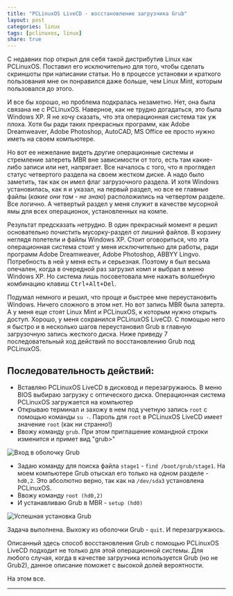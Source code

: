 ```yaml
---
title: "PCLinuxOS LiveCD - восстановление загрузчика Grub"
layout: post
categories: linux
tags: [pclinuxos, linux]
share: true
---
```


С недавних пор открыл для себя такой дистрибутив Linux как PCLinuxOS. Поставил его исключительно для того, чтобы сделать скриншоты при написании статьи. Но в процессе установки и краткого пользования мне он понравился даже больше, чем Linux Mint, которым пользовался до этого.

И все бы хорошо, но проблема подкралась незаметно. Нет, она была связана не с PCLinuxOS. Наверное, как не трудно догадаться, это была Windows XP. Я не хочу сказать, что эта операционная система так уж плоха. Хотя бы ради таких прекрасных программ, как Adobe Dreamweaver, Adobe Photoshop, AutoCAD, MS Office ее просто нужно иметь на своем компьютере.

Но вот ее нежелание видеть другие операционные системы и стремление затереть MBR вне зависимости от того, есть там какие-либо записи или нет, напрягает. Все началось с того, что я проглядел статус четвертого раздела на своем жестком диске. А надо было заметить, так как он имел флаг загрузочного раздела. И хотя Windows установилась, как я и указал, на первый раздел, но все ее главные файлы (*какие они там - не знаю*) расположились на четвертом разделе. Все логично. А четвертый раздел у меня служит в качестве мусорной ямы для всех операционок, установленных на компе.

Результат предсказать нетрудно. В один прекрасный момент я решил основательно почистить мусорку-раздел от лишний файлов. В корзину неглядя полетели и файлы Windows XP. Стоит оговориться, что эта операционная система стоит у меня исключительно для работы, ради программ Adobe Dreamweaver, Adobe Photoshop, ABBYY Lingvo. Потребность в ней у меня есть и серьезная. Поэтому я был весьма опечален, когда в очередной раз загрузил комп и выбрал в меню Windows XP. Но система лишь посоветовала мне нажать волшебную комбинацию клавиш <kbd>Ctrl+Alt+Del</kbd>.

Подумал немного и решил, что проще и быстрее мне переустановить Windows. Ничего сложного в этом нет. Но вот запись MBR была затерта. А у меня еще стоят Linux Mint и PCLinuxOS, к которым нужно открыть доступ. Хорошо, у меня сохранился PCLinuxOS LiveCD. С помощью него я быстро и в несколько шагов переустановил Grub в главную загрузочную запись жесткого диска. Ниже приведу 7 последовательный ход действий по восстановлению Grub под PCLinuxOS.

## Последовательность действий:

  * Вставляю PCLinuxOS LiveCD в дисковод и перезагружаюсь. В меню BIOS выбираю загрузку с оптического диска. Операционная система PCLinuxOS загружается на компьютер
  * Открываю терминал и захожу в нем под учетную запись `root` с помощью команды `su -`. Пароль для `root` в PCLinuxOS LiveCD имеет значение `root` (как ни странно!)
  * Ввожу команду `grub`. При этом приглашение командной строки изменится и примет вид "grub>"

![Вход в оболочку Grub]({{site.url}}/images/uploads/2013/11/grub_pclinuxos_livecd_1.jpg)

  * Задаю команду для поиска файла `stage1` - `find /boot/grub/stage1`. На моем компьютере Grub отыскал его только на одном разделе - `hd0,2`. Это абсолютно верно, так как на `/dev/sda3` установлена PCLinuxOS.
  * Ввожу команду `root (hd0,2)`
  * И устанавливаю Grub в MBR - `setup (hd0)`

![Успешная установка Grub]({{site.url}}/images/uploads/2013/11/grub_pclinuxos_livecd_2.jpg)

Задача выполнена. Выхожу из оболочки Grub - `quit`. И перезагружаюсь.

Описанный здесь способ восстановления Grub с помощью PCLinuxOS LiveCD подходит не только для этой операционной системы. Для любого случая, когда в качестве загрузчика используется Grub (но не Grub2), данное описание поможет с высокой долей вероятности.

На этом все.

---